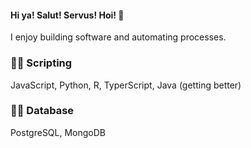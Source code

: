 #### Hi ya! Salut! Servus! Hoi!  👋

I enjoy building software and automating processes.

### :technologist: Scripting

JavaScript, Python, R, TyperScript, Java (getting better)

### :man_technologist: Database

PostgreSQL, MongoDB


<!--
**bayoishola20/bayoishola20** is a ✨ _special_ ✨ repository because its `README.md` (this file) appears on your GitHub profile.

Here are some ideas to get you started:

- 🔭 I’m currently working on ...
- 🌱 I’m currently learning ...
- 👯 I’m looking to collaborate on ...
- 🤔 I’m looking for help with ...
- 💬 Ask me about ...
- 📫 How to reach me: ...
- 😄 Pronouns: ...
- ⚡ Fun fact: ...
-->
